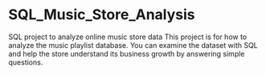 # SQL_Music_Store_Analysis
SQL project to analyze online music store data
This project is for how to analyze the music playlist database. You can examine the dataset with SQL and help the store understand its business growth by answering simple questions.
